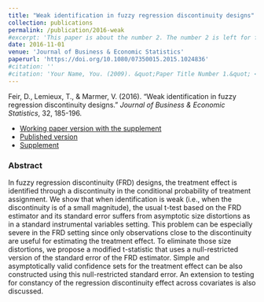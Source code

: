 ```yaml
---
title: "Weak identification in fuzzy regression discontinuity designs"
collection: publications
permalink: /publication/2016-weak
#excerpt: 'This paper is about the number 2. The number 2 is left for future work.'
date: 2016-11-01
venue: 'Journal of Business & Economic Statistics'
paperurl: 'https://doi.org/10.1080/07350015.2015.1024836'
#citation: ''
#citation: 'Your Name, You. (2009). &quot;Paper Title Number 1.&quot; <i>Journal 1</i>. 1(1).'
---
```

Feir, D., Lemieux, T., & Marmer, V. (2016). &ldquo;Weak identification in fuzzy regression discontinuity designs.&rdquo; <i>Journal of Business & Economic Statistics</i>, 32, 185-196.

- [Working paper version with the supplement](/files/wfrd28_with%20supplement_8.pdf)
- [Published version](https://doi.org/10.1080/07350015.2015.1024836)
- [Supplement](/files/wfrd_supplement_9_JBES.pdf)

### Abstract 

In fuzzy regression discontinuity (FRD) designs, the treatment effect is identified through a discontinuity in the conditional probability of treatment assignment. We show that when identification is weak (i.e., when the discontinuity is of a small magnitude), the usual t-test based on the FRD estimator and its standard error suffers from asymptotic size distortions as in a standard instrumental variables setting. This problem can be especially severe in the FRD setting since only observations close to the discontinuity are useful for estimating the treatment effect. To eliminate those size distortions, we propose a modified t-statistic that uses a null-restricted version of the standard error of the FRD estimator. Simple and asymptotically valid confidence sets for the treatment effect can be also constructed using this null-restricted standard error. An extension to testing for constancy of the regression discontinuity effect across covariates is also discussed. 